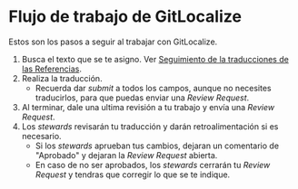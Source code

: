 # Flujo de trabajo de GitLocalize

Estos son los pasos a seguir al trabajar con GitLocalize.

1. Busca el texto que se te asigno. Ver [Seguimiento de la traducciones de las Referencias](https://docs.google.com/spreadsheets/d/10Rcy8ZLvABKjtzk1ZL7HlhyFOrdowifBJOUgMqverCU/edit?usp=sharing).
2. Realiza la traducción.
   - Recuerda dar _submit_ a todos los campos, aunque no necesites traducirlos, para que puedas enviar una _Review Request_.
4. Al terminar, dale una ultima revisión a tu trabajo y envía una _Review Request_.
5. Los _stewards_ revisarán tu traducción y darán retroalimentación si es necesario.
   - Si los _stewards_ aprueban tus cambios, dejaran un comentario de "Aprobado" y dejaran la _Review Request_ abierta.
   - En caso de no ser aprobados, los _stewards_ cerrarán tu _Review Request_ y tendras que corregir lo que se te indique.
